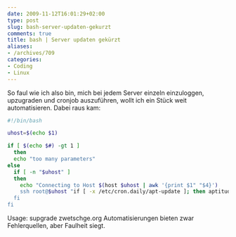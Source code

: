 ```yaml
---
date: 2009-11-12T16:01:29+02:00
type: post
slug: bash-server-updaten-gekurzt
comments: true
title: bash | Server updaten gekürzt
aliases:
- /archives/709
categories:
- Coding
- Linux
---
```


So faul wie ich also bin, mich bei jedem Server einzeln einzuloggen, upzugraden und cronjob auszuführen, wollt ich ein Stück weit automatisieren. Dabei raus kam:

``` bash
#!/bin/bash

uhost=$(echo $1)

if [ $(echo $#) -gt 1 ]
  then
  echo "too many parameters"
else
  if [ -n "$uhost" ]
  then
    echo "Connecting to Host $(host $uhost | awk '{print $1" "$4}')
    ssh root@$uhost "if [ -x /etc/cron.daily/apt-update ]; then aptitude upgrade && /etc/cron.daily/apt-update ; fi"
  fi
fi
```

Usage: supgrade zwetschge.org
Automatisierungen bieten zwar Fehlerquellen, aber Faulheit siegt.
